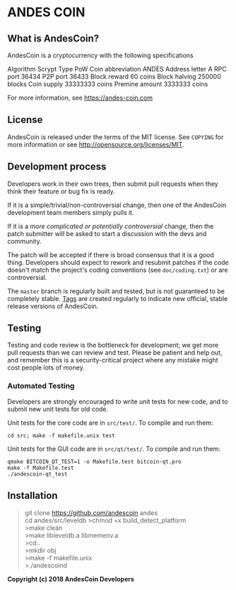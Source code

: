 ANDES COIN
===========



What is AndesCoin?
----------------

AndesCoin is a cryptocurrency with the following specifications

Algorithm 	Scrypt
Type 	PoW
Coin abbreviation 	ANDES
Address letter 	A
RPC port 	36434
P2P port 	36433
Block reward 	60 coins
Block halving 	250000 blocks
Coin supply 	33333333 coins
Premine amount 	3333333 coins

For more information, see https://andes-coin.com

License
-------

AndesCoin is released under the terms of the MIT license. See `COPYING` for more
information or see http://opensource.org/licenses/MIT.

Development process
-------------------

Developers work in their own trees, then submit pull requests when they think
their feature or bug fix is ready.

If it is a simple/trivial/non-controversial change, then one of the AndesCoin
development team members simply pulls it.

If it is a *more complicated or potentially controversial* change, then the patch
submitter will be asked to start a discussion with the devs and community.

The patch will be accepted if there is broad consensus that it is a good thing.
Developers should expect to rework and resubmit patches if the code doesn't
match the project's coding conventions (see `doc/coding.txt`) or are
controversial.

The `master` branch is regularly built and tested, but is not guaranteed to be
completely stable. [Tags](https://github.com/andescoin/andescoin/tags) are created
regularly to indicate new official, stable release versions of AndesCoin.

Testing
-------

Testing and code review is the bottleneck for development; we get more pull
requests than we can review and test. Please be patient and help out, and
remember this is a security-critical project where any mistake might cost people
lots of money.

### Automated Testing

Developers are strongly encouraged to write unit tests for new code, and to
submit new unit tests for old code.

Unit tests for the core code are in `src/test/`. To compile and run them:

    cd src; make -f makefile.unix test

Unit tests for the GUI code are in `src/qt/test/`. To compile and run them:

    qmake BITCOIN_QT_TEST=1 -o Makefile.test bitcoin-qt.pro
    make -f Makefile.test
    ./andescoin-qt_test


Installation
------------

>git clone https://github.com/andescoin andes	
>cd andes/src/leveldb
	>chmod +x build_detect_platform  
	>make clean  
	>make libleveldb.a libmemenv.a  
	>cd..  
	>mkdir obj  
	>make -f makefile.unix  
	>./andescoind  


**Copyright (c) 2018 AndesCoin Developers**


